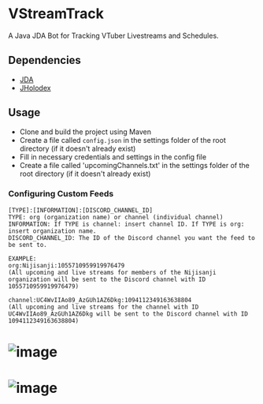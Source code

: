 # VStreamTrack
A Java JDA Bot for Tracking VTuber Livestreams and Schedules.

## Dependencies
- [JDA](https://github.com/DV8FromTheWorld/JDA)
- [JHolodex](https://github.com/pinapelz/JHolodex)

## Usage 
- Clone and build the project using Maven
- Create a file called `config.json` in the settings folder of the root directory (if it doesn't already exist)
- Fill in necessary credentials and settings in the config file
- Create a file called 'upcomingChannels.txt' in the settings folder of the root directory (if it doesn't already exist)

### Configuring Custom Feeds
```
[TYPE]:[INFORMATION]:[DISCORD_CHANNEL_ID]
TYPE: org (organization name) or channel (individual channel)
INFORMATION: If TYPE is channel: insert channel ID. If TYPE is org: insert organization name.
DISCORD_CHANNEL_ID: The ID of the Discord channel you want the feed to be sent to.

EXAMPLE:
org:Nijisanji:1055710959919976479
(All upcoming and live streams for members of the Nijisanji organization will be sent to the Discord channel with ID 1055710959919976479)

channel:UC4WvIIAo89_AzGUh1AZ6Dkg:1094112349163638804
(All upcoming and live streams for the channel with ID UC4WvIIAo89_AzGUh1AZ6Dkg will be sent to the Discord channel with ID 1094112349163638804)
```

# ![image](https://user-images.githubusercontent.com/21994085/230703769-7c88c760-b81f-4798-883f-475c42d97fe1.png)
# ![image](https://user-images.githubusercontent.com/21994085/230703785-7cb3eb80-a1de-4b46-af81-0b9a7820ab5d.png)
